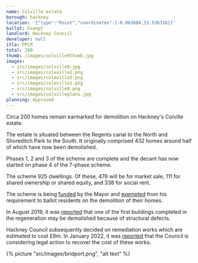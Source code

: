 ```yaml
---
name: Colville estate
borough: hackney
location: '{"type":"Point","coordinates":[-0.083684,51.536318]}'
ballot: Exempt
landlord: Hackney Council
developer: null
itla: PPCR
total: 200
thumb: /images/colville9thumb.jpg
images:
  - src/images/colville9.jpg
  - src/images/coleville2.png
  - src/images/coleville3.png
  - src/images/coleville1.png
  - src/images/colville8.png
  - src/images/colvilleplans.jpg
planning: Approved
---
```

Circa 200 homes remain earmarked for demolition on Hackney's Colville estate.

The estate is situated between the Regents canal to the North and Shoreditch Park to the South. It originally comprised 432 homes around half of which have now been demolished.

Phases 1, 2 and 3 of the scheme are complete and the decant has now started on phase 4 of the 7-phase scheme.

The scheme 925 dwellings. Of these, 476 will be for market sale, 111 for shared ownership or shared equity, and 338 for social rent.

The scheme is being [funded](/approved/funding) by the Mayor and [exempted](/approved/ballotexemptions) from his requirement to ballot residents on the demolition of their homes.

In August 2019, it was [reported](https://www.hackneygazette.co.uk/news/bridport-house-tenants-told-hoxton-block-could-be-demolished-rather-than-repaired-1-6243329) that one of the first buildings completed in the regeneration may be demolished because of structural defects.

Hackney Council subsequently decided on remediation works which are estimated to cost £6m. In January 2022, it was [reported](https://www.insidehousing.co.uk/news/news/london-council-warns-all-options-remain-open-to-recoup-costs-on-defect-ridden-block-as-repairs-start-73949) that the Council is considering legal action to recover the cost of these works.

{% picture "src/images/bridport.png", "alt text" %}
